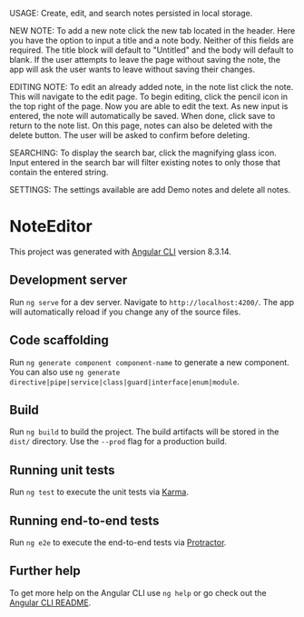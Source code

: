 USAGE: Create, edit, and search notes persisted in local storage.

NEW NOTE: To add a new note click the new tab located in the header. Here you have the option to input a title and a note body. Neither of this fields are required. The title block will default to "Untitled" and the body will default to blank. If the user attempts to leave the page without saving the note, the app will ask the user wants to leave without saving their changes.

EDITING NOTE: To edit an already added note, in the note list click the note. This will navigate to the edit page. To begin editing, click the pencil icon in the top right of the page. Now you are able to edit the text. As new input is entered, the note will automatically be saved. When done, click save to return to the note list. On this page, notes can also be deleted with the delete button. The user will be asked to confirm before deleting.

SEARCHING: To display the search bar, click the magnifying glass icon. Input entered in the search bar will filter existing notes to only those that contain the entered string.

SETTINGS: The settings available are add Demo notes and delete all notes.


# NoteEditor

This project was generated with [Angular CLI](https://github.com/angular/angular-cli) version 8.3.14.

## Development server

Run `ng serve` for a dev server. Navigate to `http://localhost:4200/`. The app will automatically reload if you change any of the source files.

## Code scaffolding

Run `ng generate component component-name` to generate a new component. You can also use `ng generate directive|pipe|service|class|guard|interface|enum|module`.

## Build

Run `ng build` to build the project. The build artifacts will be stored in the `dist/` directory. Use the `--prod` flag for a production build.

## Running unit tests

Run `ng test` to execute the unit tests via [Karma](https://karma-runner.github.io).

## Running end-to-end tests

Run `ng e2e` to execute the end-to-end tests via [Protractor](http://www.protractortest.org/).

## Further help

To get more help on the Angular CLI use `ng help` or go check out the [Angular CLI README](https://github.com/angular/angular-cli/blob/master/README.md).

